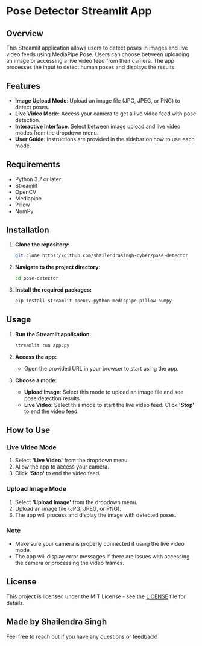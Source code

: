 # Pose Detector Streamlit App

## Overview

This Streamlit application allows users to detect poses in images and live video feeds using MediaPipe Pose. Users can choose between uploading an image or accessing a live video feed from their camera. The app processes the input to detect human poses and displays the results.

## Features

- **Image Upload Mode**: Upload an image file (JPG, JPEG, or PNG) to detect poses.
- **Live Video Mode**: Access your camera to get a live video feed with pose detection.
- **Interactive Interface**: Select between image upload and live video modes from the dropdown menu.
- **User Guide**: Instructions are provided in the sidebar on how to use each mode.

## Requirements

- Python 3.7 or later
- Streamlit
- OpenCV
- Mediapipe
- Pillow
- NumPy

## Installation

1. **Clone the repository:**

    ```bash
    git clone https://github.com/shailendrasingh-cyber/pose-detector
    ```

2. **Navigate to the project directory:**

    ```bash
    cd pose-detector
    ```

3. **Install the required packages:**

    ```bash
    pip install streamlit opencv-python mediapipe pillow numpy
    ```

## Usage

1. **Run the Streamlit application:**

    ```bash
    streamlit run app.py
    ```

2. **Access the app:**
   - Open the provided URL in your browser to start using the app.

3. **Choose a mode:**
   - **Upload Image**: Select this mode to upload an image file and see pose detection results.
   - **Live Video**: Select this mode to start the live video feed. Click **'Stop'** to end the video feed.

## How to Use

### Live Video Mode
1. Select **'Live Video'** from the dropdown menu.
2. Allow the app to access your camera.
3. Click **'Stop'** to end the video feed.

### Upload Image Mode
1. Select **'Upload Image'** from the dropdown menu.
2. Upload an image file (JPG, JPEG, or PNG).
3. The app will process and display the image with detected poses.

### Note
- Make sure your camera is properly connected if using the live video mode.
- The app will display error messages if there are issues with accessing the camera or processing the video frames.

## License

This project is licensed under the MIT License - see the [LICENSE](LICENSE) file for details.

## Made by Shailendra Singh

Feel free to reach out if you have any questions or feedback!

